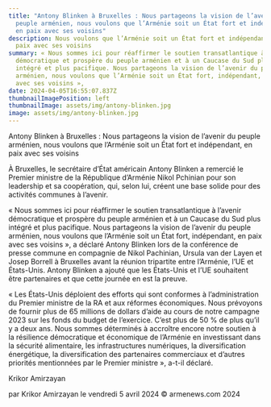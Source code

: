 ```yaml
---
title: "Antony Blinken à Bruxelles : Nous partageons la vision de l’avenir du
  peuple arménien, nous voulons que l’Arménie soit un État fort et indépendant,
  en paix avec ses voisins"
description: Nous voulons que l’Arménie soit un État fort et indépendant, en
  paix avec ses voisins
summary: « Nous sommes ici pour réaffirmer le soutien transatlantique à l’avenir
  démocratique et prospère du peuple arménien et à un Caucase du Sud plus
  intégré et plus pacifique. Nous partageons la vision de l’avenir du peuple
  arménien, nous voulons que l’Arménie soit un État fort, indépendant, en paix
  avec ses voisins »,
date: 2024-04-05T16:55:07.837Z
thumbnailImagePosition: left
thumbnailImage: assets/img/antony-blinken.jpg
image: assets/img/antony-blinken.jpg
---
```

Antony Blinken à Bruxelles : Nous partageons la vision de l’avenir du peuple arménien, nous voulons que l’Arménie soit un État fort et indépendant, en paix avec ses voisins


À Bruxelles, le secrétaire d’État américain Antony Blinken a remercié le Premier ministre de la République d’Arménie Nikol Pchinian pour son leadership et sa coopération, qui, selon lui, créent une base solide pour des activités communes à l’avenir.

« Nous sommes ici pour réaffirmer le soutien transatlantique à l’avenir démocratique et prospère du peuple arménien et à un Caucase du Sud plus intégré et plus pacifique. Nous partageons la vision de l’avenir du peuple arménien, nous voulons que l’Arménie soit un État fort, indépendant, en paix avec ses voisins », a déclaré Antony Blinken lors de la conférence de presse commune en compagnie de Nikol Pachinian, Ursula van der Layen et Josep Borrell à Bruxelles avant la réunion tripartite entre l’Arménie, l’UE et États-Unis.
Antony Blinken a ajouté que les États-Unis et l’UE souhaitent être partenaires et que cette journée en est la preuve.

« Les États-Unis déploient des efforts qui sont conformes à l’administration du Premier ministre de la RA et aux réformes économiques. Nous prévoyons de fournir plus de 65 millions de dollars d’aide au cours de notre campagne 2023 sur les fonds du budget de l’exercice. C’est plus de 50 % de plus qu’il y a deux ans. Nous sommes déterminés à accroître encore notre soutien à la résilience démocratique et économique de l’Arménie en investissant dans la sécurité alimentaire, les infrastructures numériques, la diversification énergétique, la diversification des partenaires commerciaux et d’autres priorités mentionnées par le Premier ministre », a-t-il déclaré.

Krikor Amirzayan

par Krikor Amirzayan le vendredi 5 avril 2024
© armenews.com 2024